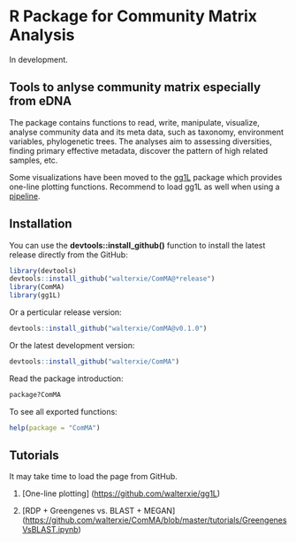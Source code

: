 # R Package for Community Matrix Analysis

In development. 

## Tools to anlyse community matrix especially from eDNA 

The package contains functions to read, write, manipulate, visualize, analyse community data and its meta data, 
such as taxonomy, environment variables, phylogenetic trees. The analyses aim to assessing diversities,
finding primary effective metadata, discover the pattern of high related samples, etc.   

Some visualizations have been moved to the [gg1L](https://github.com/walterxie/gg1L) package which provides one-line plotting functions. Recommend to load gg1L as well when using a [pipeline](http://walterxie.github.io/eDNA-pipeline/). 

## Installation

You can use the **devtools::install\_github()** function to install the latest release directly from the GitHub:
```R
library(devtools)
devtools::install_github("walterxie/ComMA@*release")
library(ComMA)
library(gg1L)
```

Or a perticular release version:
```R
devtools::install_github("walterxie/ComMA@v0.1.0")
```

Or the latest development version:
```R
devtools::install_github("walterxie/ComMA")
```

Read the package introduction:
```R
package?ComMA
```

To see all exported functions:
```R
help(package = "ComMA")
```

## Tutorials

It may take time to load the page from GitHub.

1. [One-line plotting] (https://github.com/walterxie/gg1L)

2. [RDP + Greengenes vs. BLAST + MEGAN] (https://github.com/walterxie/ComMA/blob/master/tutorials/GreengenesVsBLAST.ipynb)
